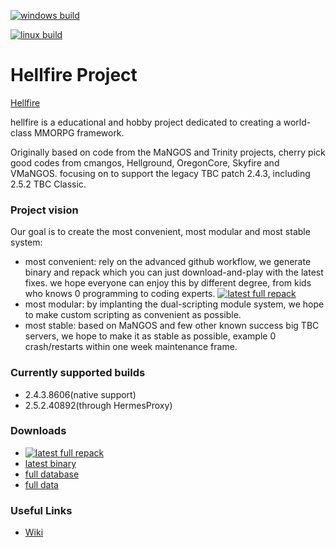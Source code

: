 [![windows build](https://github.com/Hellfire-Core/core/actions/workflows/windows-build.yml/badge.svg)](https://github.com/Hellfire-Core/core/actions/workflows/windows-build.yml)

[![linux build](https://github.com/Hellfire-Core/core/actions/workflows/linux-build.yml/badge.svg)](https://github.com/Hellfire-Core/core/actions/workflows/linux-build.yml)


# Hellfire Project
[Hellfire](https://github.com/Hellfire-Core/core/blob/main/docs/mvs1dl2p-1920.png?raw=true)


hellfire is a educational and hobby project dedicated to creating a world-class MMORPG framework. 

Originally based on code from the MaNGOS and Trinity projects, cherry pick good codes from cmangos, Hellground, OregonCore, Skyfire and VMaNGOS. focusing on to support the legacy TBC patch 2.4.3, including 2.5.2 TBC Classic. 

### Project vision
Our goal is to create the most convenient, most modular and most stable system:
- most convenient: rely on the advanced github workflow, we generate binary and repack which you can just download-and-play with the latest fixes. we hope everyone can enjoy this by different degree, from kids who knows 0 programming to coding experts.
[![latest full repack](https://github.com/Hellfire-Core/core/actions/workflows/repacker-afterbinrelease.yml/badge.svg)](https://github.com/Hellfire-Core/core/actions/workflows/repacker-afterbinrelease.yml)
- most modular: by implanting the dual-scripting module system, we hope to make custom scripting as convenient as possible.
- most stable: based on MaNGOS and few other known success big TBC servers, we hope to make it as stable as possible, example 0 crash/restarts within one week maintenance frame.

### Currently supported builds
- 2.4.3.8606(native support)
- 2.5.2.40892(through HermesProxy)


### Downloads
- [![latest full repack](https://github.com/Hellfire-Core/core/actions/workflows/repacker-afterbinrelease.yml/badge.svg)](https://github.com/Hellfire-Core/core/actions/workflows/repacker-afterbinrelease.yml)
- [latest binary](https://github.com/Hellfire-Core/core/releases/tag/latest)
- [full database](https://github.com/Hellfire-Core/core/releases/tag/db-latest) 
- [full data](https://github.com/Hellfire-Core/core/releases/tag/data-latest) 

### Useful Links
- [Wiki](https://hellfire-core.github.io)
